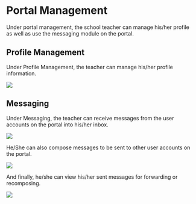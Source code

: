 # Portal Management

Under portal management, the school teacher can manage his/her profile as well as use the messaging module on the portal.

## Profile Management

Under Profile Management, the teacher can manage his/her profile information.

![](/images/teacher-profile.png)

## Messaging

Under Messaging, the teacher can receive messages from the user accounts on the portal into his/her inbox.

![](/images/admin-inbox.png)

He/She can also compose messages to be sent to other user accounts on the portal.

![](/images/admin-compose.png)

And finally, he/she can view his/her sent messages for forwarding or recomposing.

![](/images/admin-sent.png)
